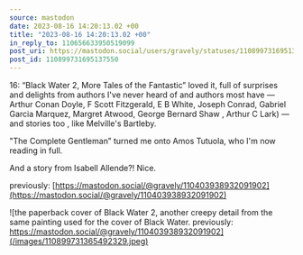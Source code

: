 ```yaml
---
source: mastodon
date: 2023-08-16 14:20:13.02 +00
title: "2023-08-16 14:20:13.02 +00"
in_reply_to: 110656633950519099
post_uri: https://mastodon.social/users/gravely/statuses/110899731695137550
post_id: 110899731695137550
---
```

16: “Black Water 2, More Tales of the Fantastic” loved it, full of surprises and delights from authors I've never heard of and authors most have — Arthur Conan Doyle, F Scott Fitzgerald, E B White, Joseph Conrad, Gabriel Garcia Marquez, Margret Atwood, George Bernard Shaw , Arthur C Lark) — and stories too , like Melville's Bartleby.

"The Complete Gentleman” turned me onto Amos Tutuola, who I'm now reading in full.

And a story from Isabell Allende?! Nice.

previously: [https://mastodon.social/@gravely/110403938932091902](https://mastodon.social/@gravely/110403938932091902)


![the paperback cover of Black Water 2, another creepy detail from the same painting used for the cover of Black Water. previously: https://mastodon.social/@gravely/110403938932091902](/images/110899731365492329.jpeg)

